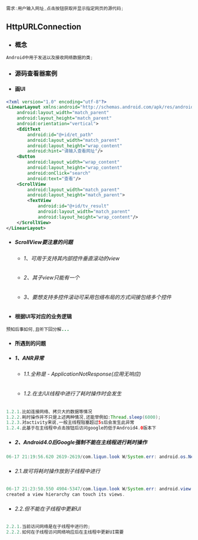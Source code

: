```java
需求:用户输入网址,点击按钮获取并显示指定网页的源代码;
```

## HttpURLConnection

* ### 概念

```java
Android中用于发送以及接收网络数据的类;
```

* ### 源码查看器案例
* #### 画UI

```xml
<?xml version="1.0" encoding="utf-8"?>
<LinearLayout xmlns:android="http://schemas.android.com/apk/res/android"
    android:layout_width="match_parent"
    android:layout_height="match_parent"
    android:orientation="vertical">
    <EditText
        android:id="@+id/et_path"
        android:layout_width="match_parent"
        android:layout_height="wrap_content"
        android:hint="请输入查看网址"/>
    <Button
        android:layout_width="wrap_content"
        android:layout_height="wrap_content"
        android:onClick="search"
        android:text="查看"/>
    <ScrollView
        android:layout_width="match_parent"
        android:layout_height="match_parent">
        <TextView
            android:id="@+id/tv_result"
            android:layout_width="match_parent"
            android:layout_height="wrap_content"/>
    </ScrollView>
</LinearLayout>
```

* ##### ScrollView要注意的问题

  * ###### 1、可用于支持其内部控件垂直滚动的view
  * ###### 2、其子view只能有一个
  * ###### 3、要想支持多控件滚动可采用包络布局的方式间接包络多个控件
* #### 根据UI写对应的业务逻辑

```java
预知后事如何,且听下回分解...
```

* #### 所遇到的问题
* ##### 1、ANR异常

  * ###### 1.1.全称是 - ApplicationNotResponse\(应用无响应\)
  * ###### 1.2.在主/UI线程中进行了耗时操作时会发生

```java
1.2.1.比如连接网络、拷贝大的数据等情况
1.2.2.耗时操作并不只是上述两种情况,还能举例如:Thread.sleep(6000);
1.2.3.对activity来说,一般主线程阻塞超过5s后会发生此异常
1.2.4.此基于在主线程中点击按钮后访问google的低于Android4.0版本下
```

* ##### 2、Android4.0后Google强制不能在主线程进行耗时操作

```java
06-17 21:19:56.620 2619-2619/com.liqun.look W/System.err: android.os.NetworkOnMainThreadException
```

* ###### 2.1.故可将耗时操作放到子线程中进行

```java
06-17 21:23:50.550 4904-5347/com.liqun.look W/System.err: android.view.ViewRootImpl$CalledFromWrongThreadException: Only the original thread that
created a view hierarchy can touch its views.
```

* ###### 2.2.但不能在子线程中更新UI

```java
2.2.1.当前访问网络是在子线程中进行的;
2.2.2.如何在子线程访问网络响应后在主线程中更新UI需要
```

##### 



